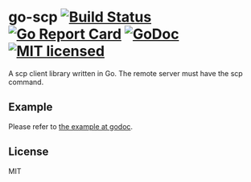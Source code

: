 go-scp [![Build Status](https://travis-ci.org/hnakamur/go-scp.svg?branch=master)](https://travis-ci.org/hnakamur/go-scp)  [![Go Report Card](https://goreportcard.com/badge/github.com/hnakamur/go-scp)](https://goreportcard.com/report/github.com/hnakamur/go-scp) [![GoDoc](https://godoc.org/github.com/hnakamur/go-scp?status.svg)](https://godoc.org/github.com/hnakamur/go-scp) [![MIT licensed](https://img.shields.io/badge/license-MIT-blue.svg)](https://raw.githubusercontent.com/hyperium/hyper/master/LICENSE)
======

A scp client library written in Go.
The remote server must have the scp command.

## Example
Please refer to [the example at godoc](https://godoc.org/github.com/hnakamur/go-scp#example-package).

## License
MIT
